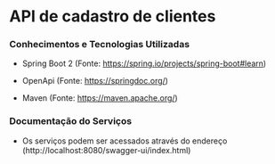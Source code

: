 # API de cadastro de clientes

### Conhecimentos e Tecnologias Utilizadas

* Spring Boot 2 (Fonte: https://spring.io/projects/spring-boot#learn)

* OpenApi (Fonte: https://springdoc.org/)

* Maven (Fonte: https://maven.apache.org/)

### Documentação do Serviços

* Os serviços podem ser acessados através do endereço (http://localhost:8080/swagger-ui/index.html)


